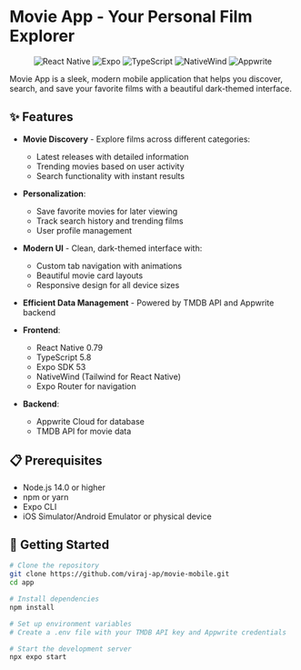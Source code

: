 # Movie App - Your Personal Film Explorer

<p align="center">
  <img src="https://img.shields.io/badge/React_Native-0.79-61DAFB?logo=react" alt="React Native">
  <img src="https://img.shields.io/badge/Expo-SDK_53-000020?logo=expo" alt="Expo">
  <img src="https://img.shields.io/badge/TypeScript-5.8-3178C6?logo=typescript" alt="TypeScript">
  <img src="https://img.shields.io/badge/TailwindCSS-NativeWind-38B2AC?logo=tailwind-css" alt="NativeWind">
  <img src="https://img.shields.io/badge/Appwrite-Database-f02e65?logo=appwrite" alt="Appwrite">
</p>

Movie App is a sleek, modern mobile application that helps you discover, search, and save your favorite films with a beautiful dark-themed interface.

## ✨ Features

- **Movie Discovery** - Explore films across different categories:
  - Latest releases with detailed information
  - Trending movies based on user activity
  - Search functionality with instant results
  
- **Personalization**:
  - Save favorite movies for later viewing
  - Track search history and trending films
  - User profile management
  
- **Modern UI** - Clean, dark-themed interface with:
  - Custom tab navigation with animations
  - Beautiful movie card layouts
  - Responsive design for all device sizes

- **Efficient Data Management** - Powered by TMDB API and Appwrite backend


- **Frontend**: 
  - React Native 0.79
  - TypeScript 5.8
  - Expo SDK 53
  - NativeWind (Tailwind for React Native)
  - Expo Router for navigation
  
- **Backend**:
  - Appwrite Cloud for database
  - TMDB API for movie data

## 📋 Prerequisites

- Node.js 14.0 or higher
- npm or yarn
- Expo CLI
- iOS Simulator/Android Emulator or physical device

## 🚀 Getting Started

```bash
# Clone the repository
git clone https://github.com/viraj-ap/movie-mobile.git
cd app

# Install dependencies
npm install

# Set up environment variables
# Create a .env file with your TMDB API key and Appwrite credentials

# Start the development server
npx expo start